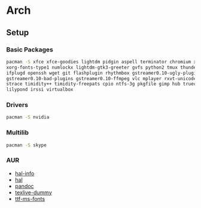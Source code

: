 # Arch

## Setup

### Basic Packages

```bash
pacman -S xfce xfce-goodies lightdm pidgin aspell terminator chromium xterm
xorg-fonts-type1 numlockx lightdm-gtk3-greeter gvfs python2 tmux thunderbird
ifplugd openssh wget git flashplugin rhythmbox gstreamer0.10-ugly-plugins
gstreamer0.10-bad-plugins gstreamer0.10-ffmpeg vlc mplayer rxvt-unicode htop
strace timidity++ timidity-freepats cpio ntfs-3g pkgfile gimp hub truecrypt
lilypond irssi virtualbox
```

### Drivers

```bash
pacman -S nvidia
```

### Multilib

```bash
pacman -S skype
```

### AUR

* [hal-info](https://aur.archlinux.org/packages/hal-info/)
* [hal](https://aur.archlinux.org/packages/hal/)
* [pandoc](https://aur.archlinux.org/packages/pandoc/)
* [texlive-dummy](https://aur.archlinux.org/packages/texlive-dummy/)
* [ttf-ms-fonts](https://aur.archlinux.org/packages/ttf-ms-fonts/)

